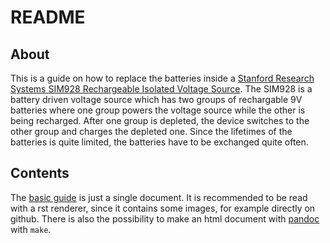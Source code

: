 # README

## About

This is a guide on how to replace the batteries inside a [Stanford Research Systems SIM928 Rechargeable Isolated Voltage Source](https://www.thinksrs.com/products/sim928.html). The SIM928 is a battery driven voltage source which has two groups of rechargable 9V batteries where one group powers the voltage source while the other is being recharged. After one group is depleted, the device switches to the other group and charges the depleted one. Since the lifetimes of the batteries is quite limited, the batteries have to be exchanged quite often.

## Contents

The [basic guide](doc.rst) is just a single document. It is recommended to be read with a rst renderer, since it contains some images, for example directly on github. There is also the possibility to make an html document with [pandoc](https://pandoc.org/) with `make`.
